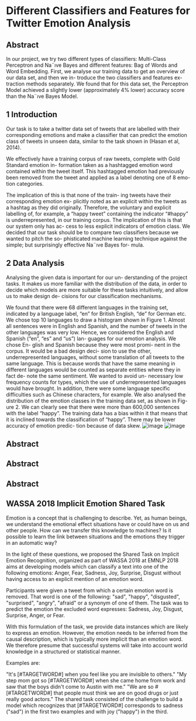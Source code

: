 # Different Classifiers and Features for Twitter Emotion Analysis

## Abstract
In our project, we try two different types of classifiers: Multi-Class Perceptron and Na¨ıve Bayes and different features: Bag of Words and Word Embedding.  First,  we analyse our training data to get an overview of our data set, and then we in- troduce the two classifiers and features ex- traction methods separately. We found that for this data set, the Perceptron Model achieved a slightly lower (approximately 4% lower) accuracy score than the Na¨ıve Bayes Model.

## 1	Introduction
Our task is to take a twitter data set of tweets that are labelled with their corresponding emotions and make a classifier that can predict the emotion class of tweets in unseen data, similar to the task shown in (Hasan et al, 2014).

We effectively have a training corpus of raw tweets, complete with Gold Standard emotion in- formation taken as a hashtagged emotion word contained within the tweet itself. This hashtagged emotion had previously been removed from the tweet and applied as a label denoting one of 8 emo- tion categories.

The implication of this is that none of the train- ing tweets have their corresponding emotion ex- plicitly noted as an explicit within the tweets as   a hashtag as they did originally. Therefore, the voluntary and explicit labelling of, for example, a “happy tweet” containing the indicator “#happy” is underrepresented, in our training corpus. The implication of this is that our system only has ac- cess to less explicit indicators of emotion class. We decided that our task should be to compare two classifiers because we wanted to pitch the so- phisticated machine learning technique against the simple; but surprisingly effective Na¨ıve Bayes for- mula.

##  2	Data Analysis
Analysing the given data is important for our un- derstanding of the project tasks. It makes us more familiar with the distribution of the data, in order to decide which models are more suitable for these tasks intuitively, and allow us to make design de- cisions for our classification mechanisms.

We found that there were 68 different languages in the training set, indicated by a language label, “en” for British English, “de” for German etc. We chose top 10 languages to draw a histogram shown in Figure 1. Almost all sentences were in English and Spanish, and the number of tweets in the other languages was very low. Hence, we considered the English and Spanish (“en”, “es” and “us”) lan- guages for our emotion analysis. We chose En- glish and Spanish because they were most promi- nent in the corpus. It would be a bad design deci- sion to use the other, underrepresented languages, without some translation of all tweets to the same language. This is because words that have the same meaning in different languages would be counted as separate entities where they in fact de- note the same sentiment. We wanted to avoid un- necessary low frequency counts for types, which the use of underrepresented languages would have brought. In addition, there were some language specific difficulties such as Chinese characters, for example. We also analysed the distribution of the emotion classes in the training data set, as shown in Fig- ure 2. We can clearly see that there were more than 600,000 sentences with the label “happy”. The training data has a bias within it that means that  it is inclined towards the classification of “happy”. There may be lower accuracy of emotion predic- tion because of data skew.
![image](https://github.com/chengkangck/CLTeam/blob/master/images/Figure%201The%20number%20of%20tweets%20in%20each%20language.PNG)
![image](https://github.com/chengkangck/CLTeam/blob/master/images/Figure%202The%20number%20of%20tweets%20corresponding%20to.PNG)

## Abstract
## Abstract
## Abstract


## WASSA 2018 Implicit Emotion Shared Task

Emotion is a concept that is challenging to describe. Yet, as human beings, we understand the emotional effect situations have or could have on us and other people. How can we transfer this knowledge to machines? Is it possible to learn the link between situations and the emotions they trigger in an automatic way?

In the light of these questions, we proposed the Shared Task on Implicit Emotion Recognition, organized as part of WASSA 2018 at EMNLP 2018 aims at developing models which can classify a text into one of the following emotions: Anger, Fear, Sadness, Joy, Surprise, Disgust without having access to an explicit mention of an emotion word.

Participants were given a tweet from which a certain emotion word is removed. That word is one of the following: "sad", "happy", "disgusted", "surprised", "angry", "afraid" or a synonym of one of them. The task was to predict the emotion the excluded word expresses: Sadness, Joy, Disgust, Surprise, Anger, or Fear.

With this formulation of the task, we provide data instances which are likely to express an emotion. However, the emotion needs to be inferred from the causal description, which is typically more implicit than an emotion word. We therefore presume that successful systems will take into account world knowledge in a structured or statistical manner.

Examples are:

"It's [#TARGETWORD#] when you feel like you are invisible to others."
"My step mom got so [#TARGETWORD#] when she came home from work and saw
that the boys didn't come to Austin with me."
"We are so #[#TARGETWORD#] that people must think we are on good drugs
or just really good actors."
The shared task consisted of the challenge to build a model which recognizes that [#TARGETWORD#] corresponds to sadness ("sad") in the first two examples and with joy ("happy") in the third.
